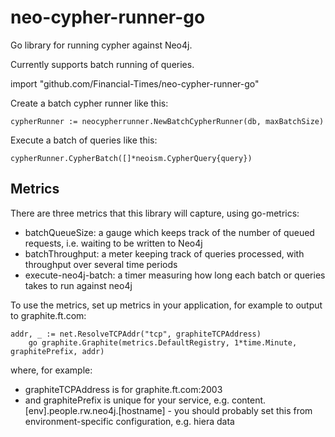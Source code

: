 # neo-cypher-runner-go
Go library for running cypher against Neo4j.

Currently supports batch running of queries.

import "github.com/Financial-Times/neo-cypher-runner-go"

Create a batch cypher runner like this:

    cypherRunner := neocypherrunner.NewBatchCypherRunner(db, maxBatchSize)

Execute a batch of queries like this:

    cypherRunner.CypherBatch([]*neoism.CypherQuery{query})

## Metrics
There are three metrics that this library will capture, using go-metrics:

 - batchQueueSize: a gauge which keeps track of the number of queued requests, i.e. waiting to be written to Neo4j
 - batchThroughput: a meter keeping track of queries processed, with throughput over several time periods
 - execute-neo4j-batch: a timer measuring how long each batch or queries takes to run against neo4j

To use the metrics, set up metrics in your application, for example to output to graphite.ft.com:
   
    addr, _ := net.ResolveTCPAddr("tcp", graphiteTCPAddress)
		go graphite.Graphite(metrics.DefaultRegistry, 1*time.Minute, graphitePrefix, addr) 

where, for example:

 - graphiteTCPAddress is for graphite.ft.com:2003
 - and graphitePrefix is unique for your service, e.g. content.[env].people.rw.neo4j.[hostname] - you should probably set this from environment-specific configuration, e.g. hiera data
